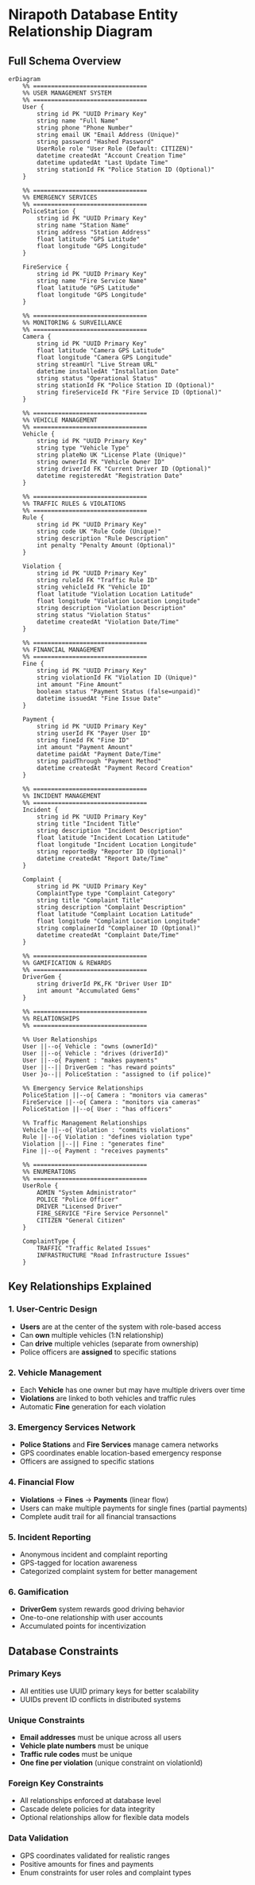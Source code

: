 # Nirapoth Database Entity Relationship Diagram

## Full Schema Overview

```mermaid
erDiagram
    %% ================================
    %% USER MANAGEMENT SYSTEM
    %% ================================
    User {
        string id PK "UUID Primary Key"
        string name "Full Name"
        string phone "Phone Number"
        string email UK "Email Address (Unique)"
        string password "Hashed Password"
        UserRole role "User Role (Default: CITIZEN)"
        datetime createdAt "Account Creation Time"
        datetime updatedAt "Last Update Time"
        string stationId FK "Police Station ID (Optional)"
    }

    %% ================================
    %% EMERGENCY SERVICES
    %% ================================
    PoliceStation {
        string id PK "UUID Primary Key"
        string name "Station Name"
        string address "Station Address"
        float latitude "GPS Latitude"
        float longitude "GPS Longitude"
    }

    FireService {
        string id PK "UUID Primary Key"
        string name "Fire Service Name"
        float latitude "GPS Latitude"
        float longitude "GPS Longitude"
    }

    %% ================================
    %% MONITORING & SURVEILLANCE
    %% ================================
    Camera {
        string id PK "UUID Primary Key"
        float latitude "Camera GPS Latitude"
        float longitude "Camera GPS Longitude"
        string streamUrl "Live Stream URL"
        datetime installedAt "Installation Date"
        string status "Operational Status"
        string stationId FK "Police Station ID (Optional)"
        string fireServiceId FK "Fire Service ID (Optional)"
    }

    %% ================================
    %% VEHICLE MANAGEMENT
    %% ================================
    Vehicle {
        string id PK "UUID Primary Key"
        string type "Vehicle Type"
        string plateNo UK "License Plate (Unique)"
        string ownerId FK "Vehicle Owner ID"
        string driverId FK "Current Driver ID (Optional)"
        datetime registeredAt "Registration Date"
    }

    %% ================================
    %% TRAFFIC RULES & VIOLATIONS
    %% ================================
    Rule {
        string id PK "UUID Primary Key"
        string code UK "Rule Code (Unique)"
        string description "Rule Description"
        int penalty "Penalty Amount (Optional)"
    }

    Violation {
        string id PK "UUID Primary Key"
        string ruleId FK "Traffic Rule ID"
        string vehicleId FK "Vehicle ID"
        float latitude "Violation Location Latitude"
        float longitude "Violation Location Longitude"
        string description "Violation Description"
        string status "Violation Status"
        datetime createdAt "Violation Date/Time"
    }

    %% ================================
    %% FINANCIAL MANAGEMENT
    %% ================================
    Fine {
        string id PK "UUID Primary Key"
        string violationId FK "Violation ID (Unique)"
        int amount "Fine Amount"
        boolean status "Payment Status (false=unpaid)"
        datetime issuedAt "Fine Issue Date"
    }

    Payment {
        string id PK "UUID Primary Key"
        string userId FK "Payer User ID"
        string fineId FK "Fine ID"
        int amount "Payment Amount"
        datetime paidAt "Payment Date/Time"
        string paidThrough "Payment Method"
        datetime createdAt "Payment Record Creation"
    }

    %% ================================
    %% INCIDENT MANAGEMENT
    %% ================================
    Incident {
        string id PK "UUID Primary Key"
        string title "Incident Title"
        string description "Incident Description"
        float latitude "Incident Location Latitude"
        float longitude "Incident Location Longitude"
        string reportedBy "Reporter ID (Optional)"
        datetime createdAt "Report Date/Time"
    }

    Complaint {
        string id PK "UUID Primary Key"
        ComplaintType type "Complaint Category"
        string title "Complaint Title"
        string description "Complaint Description"
        float latitude "Complaint Location Latitude"
        float longitude "Complaint Location Longitude"
        string complainerId "Complainer ID (Optional)"
        datetime createdAt "Complaint Date/Time"
    }

    %% ================================
    %% GAMIFICATION & REWARDS
    %% ================================
    DriverGem {
        string driverId PK,FK "Driver User ID"
        int amount "Accumulated Gems"
    }

    %% ================================
    %% RELATIONSHIPS
    %% ================================

    %% User Relationships
    User ||--o{ Vehicle : "owns (ownerId)"
    User ||--o{ Vehicle : "drives (driverId)"
    User ||--o{ Payment : "makes payments"
    User ||--|| DriverGem : "has reward points"
    User }o--|| PoliceStation : "assigned to (if police)"

    %% Emergency Service Relationships
    PoliceStation ||--o{ Camera : "monitors via cameras"
    FireService ||--o{ Camera : "monitors via cameras"
    PoliceStation ||--o{ User : "has officers"

    %% Traffic Management Relationships
    Vehicle ||--o{ Violation : "commits violations"
    Rule ||--o{ Violation : "defines violation type"
    Violation ||--|| Fine : "generates fine"
    Fine ||--o{ Payment : "receives payments"

    %% ================================
    %% ENUMERATIONS
    %% ================================
    UserRole {
        ADMIN "System Administrator"
        POLICE "Police Officer"
        DRIVER "Licensed Driver"
        FIRE_SERVICE "Fire Service Personnel"
        CITIZEN "General Citizen"
    }

    ComplaintType {
        TRAFFIC "Traffic Related Issues"
        INFRASTRUCTURE "Road Infrastructure Issues"
    }
```

## Key Relationships Explained

### 1. User-Centric Design

- **Users** are at the center of the system with role-based access
- Can **own** multiple vehicles (1:N relationship)
- Can **drive** multiple vehicles (separate from ownership)
- Police officers are **assigned** to specific stations

### 2. Vehicle Management

- Each **Vehicle** has one owner but may have multiple drivers over time
- **Violations** are linked to both vehicles and traffic rules
- Automatic **Fine** generation for each violation

### 3. Emergency Services Network

- **Police Stations** and **Fire Services** manage camera networks
- GPS coordinates enable location-based emergency response
- Officers are assigned to specific stations

### 4. Financial Flow

- **Violations** → **Fines** → **Payments** (linear flow)
- Users can make multiple payments for single fines (partial payments)
- Complete audit trail for all financial transactions

### 5. Incident Reporting

- Anonymous incident and complaint reporting
- GPS-tagged for location awareness
- Categorized complaint system for better management

### 6. Gamification

- **DriverGem** system rewards good driving behavior
- One-to-one relationship with user accounts
- Accumulated points for incentivization

## Database Constraints

### Primary Keys

- All entities use UUID primary keys for better scalability
- UUIDs prevent ID conflicts in distributed systems

### Unique Constraints

- **Email addresses** must be unique across all users
- **Vehicle plate numbers** must be unique
- **Traffic rule codes** must be unique
- **One fine per violation** (unique constraint on violationId)

### Foreign Key Constraints

- All relationships enforced at database level
- Cascade delete policies for data integrity
- Optional relationships allow for flexible data models

### Data Validation

- GPS coordinates validated for realistic ranges
- Positive amounts for fines and payments
- Enum constraints for user roles and complaint types
